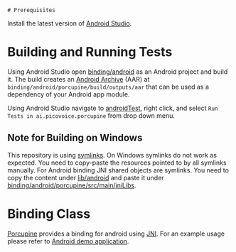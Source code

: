     # Prerequisites

Install the latest version of [Android Studio](https://developer.android.com/studio/index.html).

# Building and Running Tests

Using Android Studio open [binding/android](/binding/android) as an Android project and build it. The build creates an 
[Android Archive](https://developer.android.com/studio/projects/android-library.html) (AAR) at
`binding/android/porcupine/build/outputs/aar` that can be used as a dependency of your Android app module.


Using Android Studio navigate to [androidTest](/binding/android/porcupine/src/androidTest/java/ai/picovoice/porcupine),
right click, and select `Run Tests in ai.picovoice.porcupine` from drop down menu.

## Note for Building on Windows

This repository is using [symlinks](https://en.wikipedia.org/wiki/Symbolic_link). On Windows symlinks do not work as
expected. You need to copy-paste the resources pointed to by all symlinks manually. For Android binding JNI shared objects
are symlinks. You need to copy the content under [lib/android](/lib/android) and paste it under
[binding/android/porcupine/src/main/jniLibs](/binding/android/porcupine/src/main/jniLibs).

# Binding Class
 
[Porcupine](/binding/android/porcupine/src/main/java/ai/picovoice/porcupine/Porcupine.java) provides a binding for android
using [JNI](https://en.wikipedia.org/wiki/Java_Native_Interface). For an example usage please refer to
[Android demo application](/demo/android).
